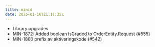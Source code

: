 ```yaml
---
title: minid
date: 2025-01-16T21:17:35Z
---
```

- Library upgrades
- MIN-1872: Added boolean isGraded to OrderEntity.Request (#555)
- MIN-1860 prefix av aktiveringskode (#542)

